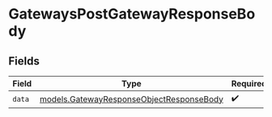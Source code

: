 # GatewaysPostGatewayResponseBody


## Fields

| Field                                                                                      | Type                                                                                       | Required                                                                                   | Description                                                                                |
| ------------------------------------------------------------------------------------------ | ------------------------------------------------------------------------------------------ | ------------------------------------------------------------------------------------------ | ------------------------------------------------------------------------------------------ |
| `data`                                                                                     | [models.GatewayResponseObjectResponseBody](../models/gatewayresponseobjectresponsebody.md) | :heavy_check_mark:                                                                         | N/A                                                                                        |